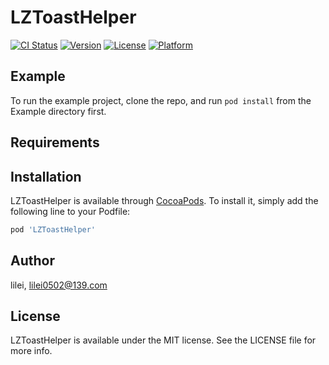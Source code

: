 # LZToastHelper

[![CI Status](https://img.shields.io/travis/lilei0502@139.com/LZToastHelper.svg?style=flat)](https://travis-ci.org/lilei0502@139.com/LZToastHelper)
[![Version](https://img.shields.io/cocoapods/v/LZToastHelper.svg?style=flat)](https://cocoapods.org/pods/LZToastHelper)
[![License](https://img.shields.io/cocoapods/l/LZToastHelper.svg?style=flat)](https://cocoapods.org/pods/LZToastHelper)
[![Platform](https://img.shields.io/cocoapods/p/LZToastHelper.svg?style=flat)](https://cocoapods.org/pods/LZToastHelper)

## Example

To run the example project, clone the repo, and run `pod install` from the Example directory first.

## Requirements

## Installation

LZToastHelper is available through [CocoaPods](https://cocoapods.org). To install
it, simply add the following line to your Podfile:

```ruby
pod 'LZToastHelper'
```

## Author

lilei, lilei0502@139.com

## License

LZToastHelper is available under the MIT license. See the LICENSE file for more info.
